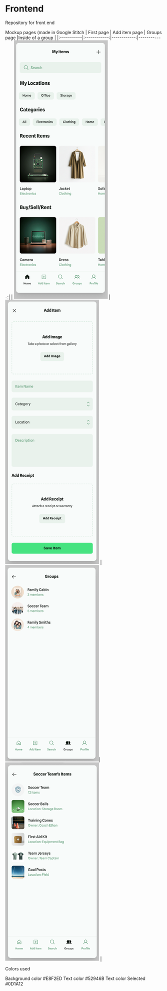 # Frontend
Repository for front end

Mockup pages (made in Google Stitch
| First page | Add item page | Groups page |Inside of a group |
|:-----------|:------------:|------------:|------------:|
| <img src="my_items.png" alt="first page" width="300"/>      | <img src="add_item.png" alt="add item page" width="300"/>       | <img src="groups.png" alt="my groups page" width="300"/>|<img src="Soccer_team_group.png" alt="group: soccer teams items page" width="300"/>       |

Colors used

Background color #E8F2ED
Text color #52946B
Text color Selected #0D1A12


